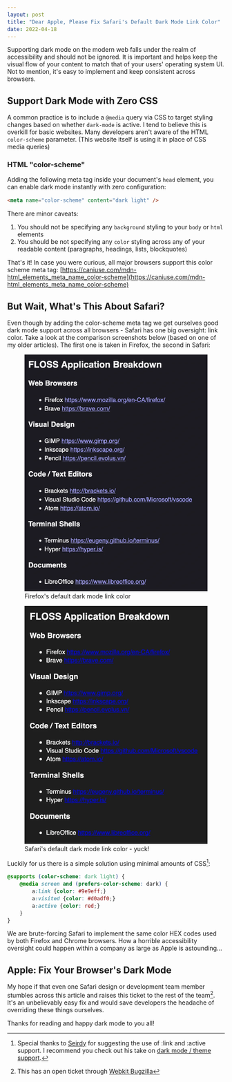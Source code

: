```yaml
---
layout: post
title: "Dear Apple, Please Fix Safari's Default Dark Mode Link Color"
date: 2022-04-18
---
```



Supporting dark mode on the modern web falls under the realm of accessibility and should not be ignored. It is important and helps keep the visual flow of your content to match that of your users' operating system UI. Not to mention, it's easy to implement and keep consistent across browsers.

## Support Dark Mode with Zero CSS

A common practice is to include a `@media` query via CSS to target styling changes based on whether `dark-mode` is active. I tend to believe this is overkill for basic websites. Many developers aren't aware of the HTML `color-scheme` parameter. (This website itself is using it in place of CSS media queries)

### HTML "color-scheme"

Adding the following meta tag inside your document's `head` element, you can enable dark mode instantly with zero configuration:

```html
<meta name="color-scheme" content="dark light" />
```

There are minor caveats:

1. You should not be specifying any `background` styling to your `body` or `html` elements
2. You should be not specifying any `color` styling across any of your readable content (paragraphs, headings, lists, blockquotes)

That's it! In case you were curious, all major browsers support this color scheme meta tag: [https://caniuse.com/mdn-html_elements_meta_name_color-scheme](https://caniuse.com/mdn-html_elements_meta_name_color-scheme)

## But Wait, What's This About Safari?

Even though by adding the color-scheme meta tag we get ourselves good dark mode support across all browsers - Safari has one big oversight: link color. Take a look at the comparison screenshots below (based on one of my older articles). The first one is taken in Firefox, the second in Safari:

<figure>
<img src="/public/images/firefox-dark-mode.webp" alt="Firefox dark mode example">
<figcaption>Firefox's default dark mode link color</figcaption>
</figure>

<figure>
<img src="/public/images/safari-dark-mode.webp" alt="Safari dark mode example">
<figcaption>Safari's default dark mode link color - yuck!</figcaption>
</figure>

Luckily for us there is a simple solution using minimal amounts of CSS[^1]:

```scss
@supports (color-scheme: dark light) {
    @media screen and (prefers-color-scheme: dark) {
        a:link {color: #9e9eff;}
        a:visited {color: #d0adf0;}
        a:active {color: red;}
    }
}
```

We are brute-forcing Safari to implement the same color HEX codes used by both Firefox and Chrome browsers. How a horrible accessibility oversight could happen within a company as large as Apple is astounding...

## Apple: Fix Your Browser's Dark Mode

My hope if that even one Safari design or development team member stumbles across this article and raises this ticket to the rest of the team[^2]. It's an unbelievably easy fix and would save developers the headache of overriding these things ourselves.

Thanks for reading and happy dark mode to you all!

[^1]: Special thanks to [Seirdy](https://seirdy.one/) for suggesting the use of :link and :active support. I recommend you check out his take on [dark mode / theme support](https://seirdy.one/2020/11/23/website-best-practices.html#dark-themes).

[^2]: This has an open ticket through [Webkit Bugzilla](https://bugs.webkit.org/show_bug.cgi?id=209851)
